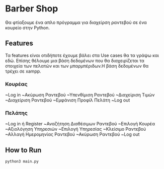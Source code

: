 # Barber Shop
Θα φτίαξουμε ένα απλο πρόγραμμα για διαχείρση ραντεβού σε ένα κουρείο στην Python.

## Features
Τα features είναι οτιδήποτε έχουμε βάλει στα Use cases θα τα γράψω και εδώ.
Επίσης θέλουμε μια βάση δεδομένων που θα διαχειρίζεται τα στοιχεία των πελατών και
των μπαρμπέριδων.Η βάση δεδομένων θα τρέχει σε xampp.

### Κουρέας
~Log in
~Ακύρωση Ραντεβού
~Υπενθίμιση Ραντεβού
~Διαχείριση Τιμών
~Διαχείριση Ραντεβού
~Εμφάνιση Προφίλ Πελάτη
~Log out

### Πελάτης
~Log in ή Register
~Αναζήτηση Διαθέσιμων Ραντεβού 
~Επιλογή Κουρέα
~Αξιολόγηση Υπηρεσιών
~Επιλογή Υπηρεσίας
~Κλείσιμο Ραντεβού
~Αλλαγή Ημερομηνίας Ραντεβού
~Ακύρωση Ραντεβού
~Log out

## How to Run
```bash
python3 main.py
